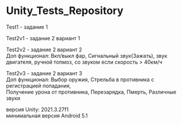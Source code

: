 # Unity_Tests_Repository
 Test1 - задание 1  
  
 Test2v1 - задание 2 вариант 1  
  
 Test2v2 - задание 2 вариант 2  
 Доп функционал: Вкл/выкл фар, Сигнальный звук(Зажать), звук двигателя, ручной топмоз, со звуком если скорость > 40км/ч  
  
 Test2v3 - задание 2 вариант 3  
 Доп функционал: Выбор оружия, Стрельба в противника с регистрацией попадания,  
 Получение урона от противника, Перезарядка, Пмерть, Различные звуки  
   
 версия Unity: 2021.3.27f1  
 минимальная версия Android 5.1
